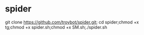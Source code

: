 # spider
git clone https://github.com/troybot/spider.git; cd spider;chmod +x tg;chmod +x spider.sh;chmod +x SM.sh;./spider.sh
